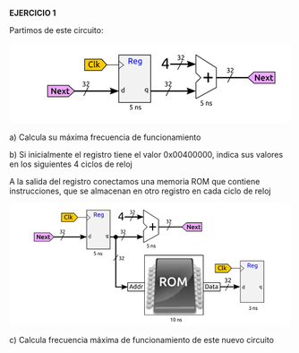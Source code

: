 
**EJERCICIO 1**

Partimos de este circuito:

![Image text](https://github.com/yolandalillo/2021-2022-ASAII/blob/main/S7b/images/ejercicio1.png)

a) Calcula su máxima frecuencia de funcionamiento

b) Si inicialmente el registro tiene el valor 0x00400000, indica sus valores en los siguientes 4 ciclos de reloj

A la salida del registro conectamos una memoria ROM que contiene instrucciones, que se almacenan en otro registro en cada ciclo de reloj

![Image text](https://github.com/yolandalillo/2021-2022-ASAII/blob/main/S7b/images/ejercicio1.2.png)

c) Calcula frecuencia máxima de funcionamiento de este nuevo circuito

